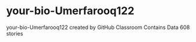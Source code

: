 # your-bio-Umerfarooq122
your-bio-Umerfarooq122 created by GitHub Classroom
Contains Data 608 stories
